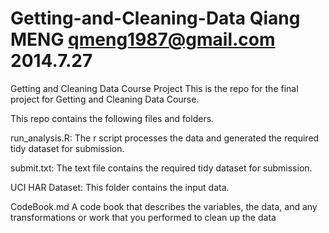 Getting-and-Cleaning-Data
Qiang MENG
qmeng1987@gmail.com
2014.7.27
=========================

Getting and Cleaning Data Course Project
This is the repo for the final project for Getting and Cleaning Data Course.

This repo contains the following files and folders.

run_analysis.R:
The r script processes the data and generated the required tidy dataset for submission.

submit.txt:
The text file contains the required tidy dataset for submission.

UCI HAR Dataset:
This folder contains the input data.

CodeBook.md A code book that describes the variables, the data, and any transformations or work that you performed to clean up the data
